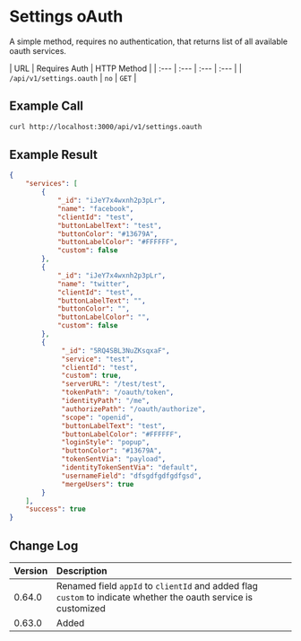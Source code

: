 # Settings oAuth

A simple method, requires no authentication, that returns list of all available oauth services.

| URL | Requires Auth | HTTP Method |
| :--- | :--- | :--- | :--- |
| `/api/v1/settings.oauth` | `no` | `GET` |

## Example Call

```bash
curl http://localhost:3000/api/v1/settings.oauth
```

## Example Result

```json
{
    "services": [
        {
            "_id": "iJeY7x4wxnh2p3pLr",
            "name": "facebook",
            "clientId": "test",
            "buttonLabelText": "test",
            "buttonColor": "#13679A",
            "buttonLabelColor": "#FFFFFF",
            "custom": false
        },
        {
            "_id": "iJeY7x4wxnh2p3pLr",
            "name": "twitter",
            "clientId": "test",
            "buttonLabelText": "",
            "buttonColor": "",
            "buttonLabelColor": "",
            "custom": false
        },
        {
             "_id": "5RQ4SBL3NuZKsqxaF",
             "service": "test",
             "clientId": "test",
             "custom": true,
             "serverURL": "/test/test",
             "tokenPath": "/oauth/token",
             "identityPath": "/me",
             "authorizePath": "/oauth/authorize",
             "scope": "openid",
             "buttonLabelText": "test",
             "buttonLabelColor": "#FFFFFF",
             "loginStyle": "popup",
             "buttonColor": "#13679A",
             "tokenSentVia": "payload",
             "identityTokenSentVia": "default",
             "usernameField": "dfsgdfgdfgdfgsd",
             "mergeUsers": true
        }
    ],
    "success": true
}
```

## Change Log

| Version | Description |
| :--- | :--- |
| 0.64.0 | Renamed field `appId` to `clientId` and added flag `custom` to indicate whether the oauth service is customized |
| 0.63.0 | Added |
